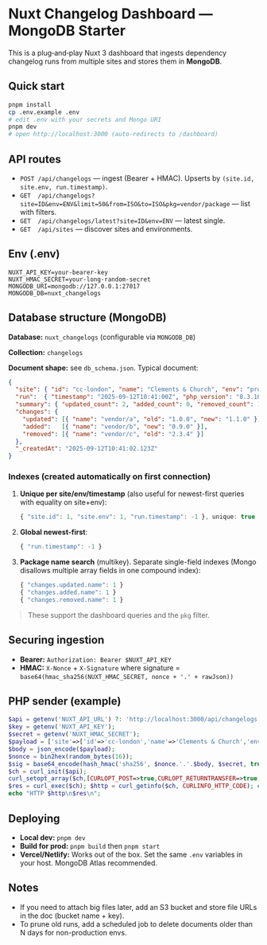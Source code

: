 
# Nuxt Changelog Dashboard — MongoDB Starter

This is a plug‑and‑play Nuxt 3 dashboard that ingests dependency changelog runs from multiple sites and stores them in **MongoDB**.

## Quick start

```bash
pnpm install
cp .env.example .env
# edit .env with your secrets and Mongo URI
pnpm dev
# open http://localhost:3000 (auto-redirects to /dashboard)
```

## API routes

- `POST /api/changelogs` — ingest (Bearer + HMAC). Upserts by `(site.id, site.env, run.timestamp)`.
- `GET  /api/changelogs?site=ID&env=ENV&limit=50&from=ISO&to=ISO&pkg=vendor/package` — list with filters.
- `GET  /api/changelogs/latest?site=ID&env=ENV` — latest single.
- `GET  /api/sites` — discover sites and environments.

## Env (.env)

```env
NUXT_API_KEY=your-bearer-key
NUXT_HMAC_SECRET=your-long-random-secret
MONGODB_URI=mongodb://127.0.0.1:27017
MONGODB_DB=nuxt_changelogs
```

## Database structure (MongoDB)

**Database:** `nuxt_changelogs` (configurable via `MONGODB_DB`)

**Collection:** `changelogs`

**Document shape:** see `db_schema.json`. Typical document:

```json
{
  "site": { "id": "cc-london", "name": "Clements & Church", "env": "production" },
  "run":  { "timestamp": "2025-09-12T10:41:00Z", "php_version": "8.3.10", "composer": "2.7.7", "git_sha": "abc123", "git_branch": "main", "ci_url": "https://ci/build/123" },
  "summary": { "updated_count": 2, "added_count": 0, "removed_count": 1, "has_changes": true },
  "changes": {
    "updated": [{ "name": "vendor/a", "old": "1.0.0", "new": "1.1.0" }],
    "added":   [{ "name": "vendor/b", "new": "0.9.0" }],
    "removed": [{ "name": "vendor/c", "old": "2.3.4" }]
  },
  "_createdAt": "2025-09-12T10:41:02.123Z"
}
```

### Indexes (created automatically on first connection)

1. **Unique per site/env/timestamp** (also useful for newest-first queries with equality on site+env):
   ```js
   { "site.id": 1, "site.env": 1, "run.timestamp": -1 }, unique: true
   ```

2. **Global newest-first**:
   ```js
   { "run.timestamp": -1 }
   ```

3. **Package name search** (multikey). Separate single-field indexes (Mongo disallows multiple array fields in one compound index):
   ```js
   { "changes.updated.name": 1 }
   { "changes.added.name": 1 }
   { "changes.removed.name": 1 }
   ```

> These support the dashboard queries and the `pkg` filter.

## Securing ingestion

- **Bearer:** `Authorization: Bearer $NUXT_API_KEY`
- **HMAC:** `X-Nonce` + `X-Signature` where signature = `base64(hmac_sha256(NUXT_HMAC_SECRET, nonce + '.' + rawJson))`

## PHP sender (example)

```php
$api = getenv('NUXT_API_URL') ?: 'http://localhost:3000/api/changelogs';
$key = getenv('NUXT_API_KEY');
$secret = getenv('NUXT_HMAC_SECRET');
$payload = ['site'=>['id'=>'cc-london','name'=>'Clements & Church','env'=>'production'],'run'=>['timestamp'=>gmdate('c')],'summary'=>['updated_count'=>1,'added_count'=>0,'removed_count'=>0,'has_changes'=>true],'changes'=>['updated'=>[['name'=>'vendor/a','old'=>'1.0','new'=>'1.1']], 'added'=>[], 'removed'=>[]]];
$body = json_encode($payload);
$nonce = bin2hex(random_bytes(16));
$sig = base64_encode(hash_hmac('sha256', $nonce.'.'.$body, $secret, true));
$ch = curl_init($api);
curl_setopt_array($ch,[CURLOPT_POST=>true,CURLOPT_RETURNTRANSFER=>true,CURLOPT_HTTPHEADER=>['Content-Type: application/json','Authorization: Bearer '.$key,'X-Nonce: '.$nonce,'X-Signature: '.$sig],CURLOPT_POSTFIELDS=>$body]);
$res = curl_exec($ch); $http = curl_getinfo($ch, CURLINFO_HTTP_CODE); curl_close($ch);
echo "HTTP $http\n$res\n";
```

## Deploying

- **Local dev:** `pnpm dev`
- **Build for prod:** `pnpm build` then `pnpm start`
- **Vercel/Netlify:** Works out of the box. Set the same `.env` variables in your host. MongoDB Atlas recommended.

## Notes

- If you need to attach big files later, add an S3 bucket and store file URLs in the doc (bucket name + key).
- To prune old runs, add a scheduled job to delete documents older than N days for non-production envs.
